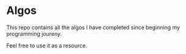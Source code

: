 # Algos

This repo contains all the algos I have completed since beginning my programming joureny. 

Feel free to use it as a resource.